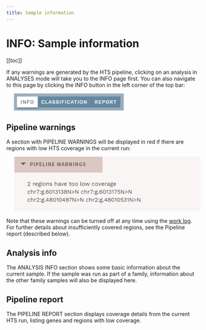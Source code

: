 ```yaml
---
title: Sample information
---
```


# INFO: Sample information

[[toc]]

If any warnings are generated by the HTS pipeline, clicking on an analysis in ANALYSES mode will take you to the INFO page first. You can also navigate to this page by clicking the INFO button in the left corner of the top bar:

<div style="text-indent: 4%;"><img src="./img/nav_info_btn.png"></div>

## Pipeline warnings

A section with PIPELINE WARNINGS will be displayed in red if there are regions with low HTS coverage in the current run:

<div style="text-indent: 4%;"><img src="./img/warning_pipeline.png"></div>

Note that these warnings can be turned off at any time using the [work log](/manual/top-bar.html#work-log). For further details about insufficiently covered regions, see the Pipeline report (described below).

## Analysis info

The ANALYSIS INFO section shows some basic information about the current sample. If the sample was run as part of a family, information about the other family samples will also be displayed here.

## Pipeline report

The PIPELINE REPORT section displays coverage details from the current HTS run, listing genes and regions with low coverage.